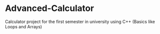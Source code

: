 # Advanced-Calculator
Calculator project for the first semester in university using C++ (Basics like Loops and Arrays)
